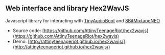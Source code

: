 ## Web interface and library Hex2WavJS

Javascript library for interacting with [TinyAudioBoot](https://github.com/ATtinyTeenageRiot/TinyAudioBoot/) and [8BitMixtapeNEO](https://github.com/8BitMixtape/8Bit-Mixtape-NEO)

* Source code: [https://github.com/AttinyTeenageRiot/hex2wavjs](https://github.com/AttinyTeenageRiot/hex2wavjs)
* Demo: [http://attinyteenageriot.github.io/hex2wavjs/](http://attinyteenageriot.github.io/hex2wavjs/)

